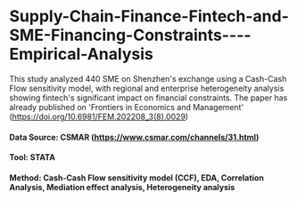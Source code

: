 # Supply-Chain-Finance-Fintech-and-SME-Financing-Constraints----Empirical-Analysis
This study analyzed 440 SME on Shenzhen's exchange using a Cash-Cash Flow sensitivity model, with regional and enterprise heterogeneity analysis showing fintech's significant impact on financial constraints. The paper has already published on 'Frontiers in Economics and Management' (https://doi.org/10.6981/FEM.202208_3(8).0029)

#### Data Source: CSMAR (https://www.csmar.com/channels/31.html)
#### Tool: STATA
#### Method: Cash-Cash Flow sensitivity model (CCF), EDA, Correlation Analysis, Mediation effect analysis, Heterogeneity analysis





